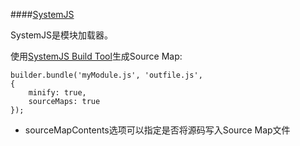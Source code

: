 ####[SystemJS](https://github.com/systemjs/systemjs)

SystemJS是模块加载器。

使用[SystemJS Build Tool](https://github.com/systemjs/builder)生成Source Map:

```
builder.bundle('myModule.js', 'outfile.js',
{
    minify: true,
    sourceMaps: true
});
```

- sourceMapContents选项可以指定是否将源码写入Source Map文件

